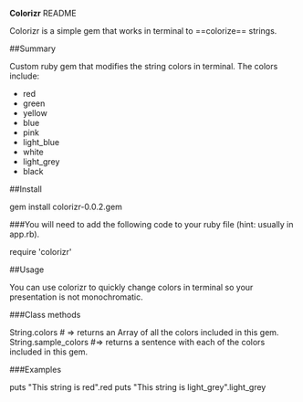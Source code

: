 **Colorizr** README


Colorizr is a simple gem that works in terminal to ==colorize== strings.


##Summary

Custom ruby gem that modifies the string colors in terminal. The colors include:

* red
* green
* yellow
* blue
* pink
* light_blue
* white
* light_grey
* black

##Install


gem install colorizr-0.0.2.gem

###You will need to add the following code to your ruby file (hint: usually in app.rb).

require 'colorizr'

##Usage


You can use colorizr to quickly change colors in terminal so your presentation is not monochromatic. 

###Class methods


String.colors # => returns an Array of all the colors included in this gem.
String.sample_colors #=> returns a sentence with each of the colors included in this gem.

###Examples

puts "This string is red".red
puts "This string is light_grey".light_grey



